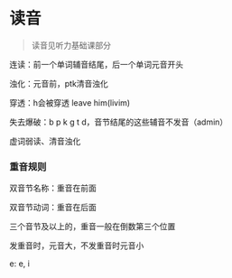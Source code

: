 # 读音

> 读音见听力基础课部分

连读：前一个单词辅音结尾，后一个单词元音开头

浊化：元音前，ptk清音浊化

穿透：h会被穿透 leave him(livim)

失去爆破：b p k g t d，音节结尾的这些辅音不发音（admin）

虚词弱读、清音浊化

### 重音规则

双音节名称：重音在前面

双音节动词：重音在后面

三个音节及以上的，重音一般在倒数第三个位置

发重音时，元音大，不发重音时元音小

e: e, i


